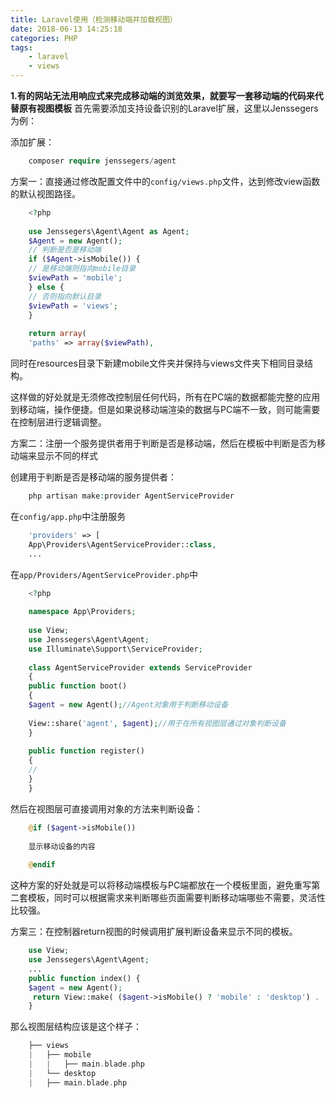 ```yaml
---
title: Laravel使用（检测移动端并加载视图）
date: 2018-06-13 14:25:18
categories: PHP
tags:
	- laravel
	- views
---
```

**1.有的网站无法用响应式来完成移动端的浏览效果，就要写一套移动端的代码来代替原有视图模板**
首先需要添加支持设备识别的Laravel扩展，这里以Jenssegers为例：

添加扩展：
```php
    composer require jenssegers/agent
```
方案一：直接通过修改配置文件中的`config/views.php`文件，达到修改view函数的默认视图路径。
```php
    <?php
    
    use Jenssegers\Agent\Agent as Agent;
    $Agent = new Agent();
    // 判断是否是移动端
    if ($Agent->isMobile()) {
    // 是移动端则指向mobile目录
    $viewPath = 'mobile';
    } else {
    // 否则指向默认目录
    $viewPath = 'views';
    }
    
    return array(
    'paths' => array($viewPath),
```
同时在resources目录下新建mobile文件夹并保持与views文件夹下相同目录结构。

这样做的好处就是无须修改控制层任何代码，所有在PC端的数据都能完整的应用到移动端，操作便捷。但是如果说移动端渲染的数据与PC端不一致，则可能需要在控制层进行逻辑调整。

方案二：注册一个服务提供者用于判断是否是移动端，然后在模板中判断是否为移动端来显示不同的样式

创建用于判断是否是移动端的服务提供者：
```php
    php artisan make:provider AgentServiceProvider
```
在`config/app.php`中注册服务
```php
    'providers' => [
    App\Providers\AgentServiceProvider::class,
    ...
```
在`app/Providers/AgentServiceProvider.php`中
```php
    <?php
    
    namespace App\Providers;
    
    use View;
    use Jenssegers\Agent\Agent;
    use Illuminate\Support\ServiceProvider;
    
    class AgentServiceProvider extends ServiceProvider
    {
    public function boot()
    {
    $agent = new Agent();//Agent对象用于判断移动设备
    
    View::share('agent', $agent);//用于在所有视图层通过对象判断设备
    }
    
    public function register()
    {
    //
    }
    }
```
然后在视图层可直接调用对象的方法来判断设备：
```php
    @if ($agent->isMobile())
    
    显示移动设备的内容
    
    @endif
```
这种方案的好处就是可以将移动端模板与PC端都放在一个模板里面，避免重写第二套模板，同时可以根据需求来判断哪些页面需要判断移动端哪些不需要，灵活性比较强。

方案三：在控制器return视图的时候调用扩展判断设备来显示不同的模板。
```php
    use View;
    use Jenssegers\Agent\Agent;
    ...
    public function index() {
    $agent = new Agent();
     return View::make( ($agent->isMobile() ? 'mobile' : 'desktop') . '.your-view-name' );
	}
```
那么视图层结构应该是这个样子：
```php
    ├── views
    |   ├── mobile
    |   |   ├── main.blade.php
    |   └── desktop
    |   ├── main.blade.php
```